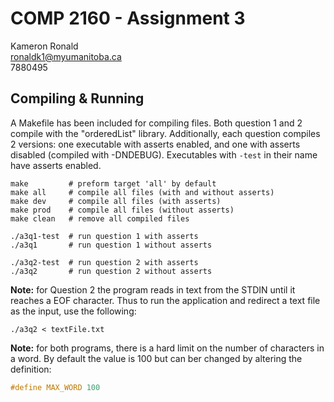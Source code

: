 # COMP 2160 - Assignment 3

Kameron Ronald  
ronaldk1@myumanitoba.ca  
7880495  

## Compiling & Running

A Makefile has been included for compiling files. Both question 1 and 2 compile with the "orderedList" library. Additionally, each question compiles 2 versions: one executable with asserts enabled, and one with asserts disabled (compiled with -DNDEBUG). Executables with `-test` in their name have asserts enabled.

```shell
make         # preform target 'all' by default
make all     # compile all files (with and without asserts)
make dev     # compile all files (with asserts)
make prod    # compile all files (without asserts)
make clean   # remove all compiled files

./a3q1-test  # run question 1 with asserts
./a3q1       # run question 1 without asserts

./a3q2-test  # run question 2 with asserts
./a3q2       # run question 2 without asserts
```

**Note:** for Question 2 the program reads in text from the STDIN until it reaches a EOF character. Thus to run the application and redirect a text file as the input, use the following:

```shell
./a3q2 < textFile.txt
```

**Note:** for both programs, there is a hard limit on the number of characters in a word. By default the value is 100 but can ber changed by altering the definition:

```c
#define MAX_WORD 100
```